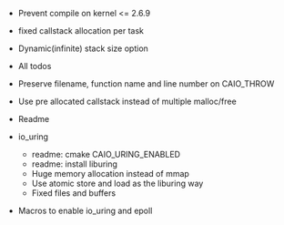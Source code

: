 - Prevent compile on kernel <= 2.6.9
- fixed callstack allocation per task
- Dynamic(infinite) stack size option
- All todos
- Preserve filename, function name and line number on CAIO_THROW
- Use pre allocated callstack instead of multiple malloc/free
- Readme

- io_uring
  - readme: cmake CAIO_URING_ENABLED
  - readme: install liburing
  - Huge memory allocation instead of mmap
  - Use atomic store and load as the liburing way
  - Fixed files and buffers

- Macros to enable io_uring and epoll

